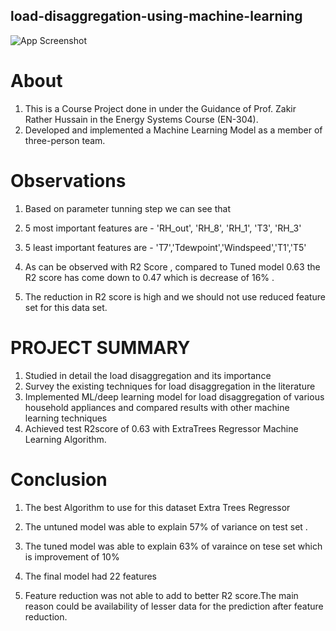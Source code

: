 ## load-disaggregation-using-machine-learning
![App Screenshot](https://th.bing.com/th/id/OIP.Zl_hi962EkdFKpdzEnOLiAHaJC?pid=ImgDet&rs=1)



 # About
1. This is a Course Project done in under the Guidance of Prof. Zakir Rather Hussain in the Energy Systems Course (EN-304).
2. Developed and implemented a Machine Learning Model as a member of three-person team. 


# Observations
1. Based on parameter tunning step we can see that

2. 5 most important features are - 'RH_out', 'RH_8', 'RH_1', 'T3', 'RH_3'
3. 5 least important features are - 'T7','Tdewpoint','Windspeed','T1','T5'
4. As can be observed with R2 Score , compared to Tuned model 0.63 the R2 score has come down to 0.47 which is decrease of 16% .
5. The reduction in R2 score is high and we should not use reduced feature set for this data set.

# PROJECT SUMMARY
1. Studied in detail the load disaggregation and its importance 
2. Survey the existing techniques for load disaggregation in the literature 
3. Implemented ML/deep learning model for load disaggregation of various household appliances and compared results with other machine learning techniques
4. Achieved test R2score of 0.63  with ExtraTrees Regressor Machine Learning Algorithm.

# Conclusion
1. The best Algorithm to use for this dataset Extra Trees Regressor

2. The untuned model was able to explain 57% of variance on test set .

3. The tuned model was able to explain 63% of varaince on tese set which is improvement of 10%

4. The final model had 22 features

5. Feature reduction was not able to add to better R2 score.The main reason could be availability of lesser data for the prediction after feature reduction.
